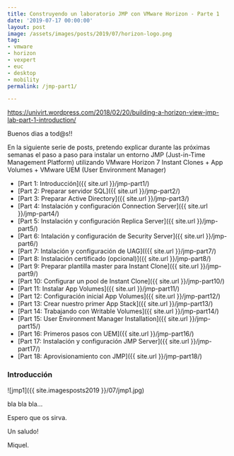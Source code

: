 ```yaml
---
title: Construyendo un laboratorio JMP con VMware Horizon - Parte 1
date: '2019-07-17 00:00:00'
layout: post
image: /assets/images/posts/2019/07/horizon-logo.png
tag:
- vmware
- horizon
- vexpert
- euc
- desktop
- mobility
permalink: /jmp-part1/

---
```


https://univirt.wordpress.com/2018/02/20/building-a-horizon-view-jmp-lab-part-1-introduction/

Buenos dias a tod@s!!

En la siguiente serie de posts, pretendo explicar durante las próximas semanas el paso a paso para instalar un entorno JMP (Just-in-Time Management Platform) utilizando VMware Horizon 7 Instant Clones + App Volumes + VMware UEM (User Environment Manager) 

- [Part 1: Introducción]({{ site.url }}/jmp-part1/)
- [Part 2: Preparar servidor SQL]({{ site.url }}/jmp-part2/)
- [Part 3: Preparar Active Directory]({{ site.url }}/jmp-part3/)
- [Part 4: Instalación y configuración Connection Server]({{ site.url }}/jmp-part4/)
- [Part 5: Instalación y configuración Replica Server]({{ site.url }}/jmp-part5/)
- [Part 6: Intalación y configuración de Security Server]({{ site.url }}/jmp-part6/)
- [Part 7: Intalación y configuración de UAG](({{ site.url }}/jmp-part7/)
- [Part 8: Instalación certificado (opcional)]({{ site.url }}/jmp-part8/)
- [Part 9: Preparar plantilla master para Instant Clone]({{ site.url }}/jmp-part9/)
- [Part 10: Configurar un pool de Instant Clone]({{ site.url }}/jmp-part10/)
- [Part 11: Instalar App Volumes]({{ site.url }}/jmp-part11/)
- [Part 12: Configuración inicial App Volumes]({{ site.url }}/jmp-part12/)
- [Part 13: Crear nuestro primer App Stack]({{ site.url }}/jmp-part13/)
- [Part 14: Trabajando con Writable Volumes]({{ site.url }}/jmp-part14/)
- [Part 15: User Environment Manager Installation]({{ site.url }}/jmp-part15/)
- [Part 16: Primeros pasos con UEM]({{ site.url }}/jmp-part16/)
- [Part 17: Instalación y configuración JMP Server]({{ site.url }}/jmp-part17/)
- [Part 18: Aprovisionamiento con JMP]({{ site.url }}/jmp-part18/)

### Introducción

![jmp1]({{ site.imagesposts2019 }}/07/jmp1.jpg)

bla bla bla...

Espero que os sirva.

Un saludo!

Miquel.


